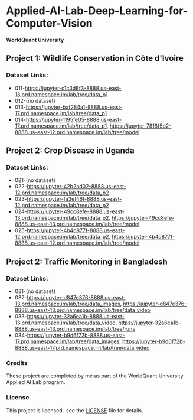 # Applied-AI-Lab-Deep-Learning-for-Computer-Vision
**WorldQuant University**

## Project 1: Wildlife Conservation in Côte d'Ivoire
### Dataset Links:
- 011-https://jupyter-c1c3d8f3-8888.us-east-13.prd.namespace.im/lab/tree/data_p1
- 012-(no dataset)
- 013-https://jupyter-baf284a1-8888.us-east-17.prd.namespace.im/lab/tree/data_p1
- 014-https://jupyter-1195fe05-8888.us-east-17.prd.namespace.im/lab/tree/data_p1, https://jupyter-7818f5b2-8888.us-east-12.prd.namespace.im/lab/tree/model
  
## Project 2: Crop Disease in Uganda
### Dataset Links:
- 021-(no dataset)
- 022-https://jupyter-42b2ad02-8888.us-east-12.prd.namespace.im/lab/tree/data_p2
- 023-https://jupyter-fa3ef46f-8888.us-east-12.prd.namespace.im/lab/tree/data_p2
- 024-https://jupyter-49cc8efe-8888.us-east-13.prd.namespace.im/lab/tree/data_p2, https://jupyter-49cc8efe-8888.us-east-13.prd.namespace.im/lab/tree/model
- 025-https://jupyter-4b4d877f-8888.us-east-12.prd.namespace.im/lab/tree/data_p2, https://jupyter-4b4d877f-8888.us-east-12.prd.namespace.im/lab/tree/model

## Project 2: Traffic Monitoring in Bangladesh
### Dataset Links:
- 031-(no dataset)
- 032-https://jupyter-d847e376-8888.us-east-13.prd.namespace.im/lab/tree/data_images, https://jupyter-d847e376-8888.us-east-13.prd.namespace.im/lab/tree/data_video
- 033-https://jupyter-32a6ea1b-8888.us-east-13.prd.namespace.im/lab/tree/data_video, https://jupyter-32a6ea1b-8888.us-east-13.prd.namespace.im/lab/tree/runs
- 034-https://jupyter-b9d6f72b-8888.us-east-17.prd.namespace.im/lab/tree/data_images, https://jupyter-b9d6f72b-8888.us-east-17.prd.namespace.im/lab/tree/data_video
  

  
### Credits
These project are completed by me as part of the WorldQuant University Applied AI Lab program.

### License
This project is licensed- see the [LICENSE](https://creativecommons.org/licenses/by-nc-nd/4.0/) file for details.
